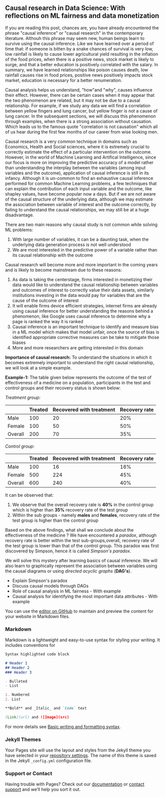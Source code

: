 ## Causal research in Data Science: With reflections on ML fairness and data monetization

If you are reading this post, chances are, you have already encountered the phrase "causal inference" or "causal research" in the contemporary literature. Althouh this phrase may seem new, human beings learn to survive using the causal inference. Like we have learned over a period of time that: if someone is bitten by a snake chances of survival is very low, low rainfall is likely to cause lower agricultural yield resulting in the inflation of the food prices, when there is a positive news, stock market is likely to surge, and that a better education is positively correlated with the salary. In summary, we have learned relationships like poison causes death, low rainfall causes rise in food prices, positive news positively impacts stock market, education is necessary for a better renumeration. 

Causal analysis helps us understand, "how"and "why", causes influence their effect. However, there can be certain cases when it may appear that the two phenomenon are related, but it may not be due to a causal relationship. For example, if we study any data we will find a correlation between yellow fingers and lung cancer, but yellow finger is not a cause of lung cancer.
In the subsequent sections, we will discuss this phenomenon through examples, when there is a strong association without causation. Which leads us to the famous quote "correlation is not causation" which all of us hear during the first few months of our career from wise looking men.


Causal research is a very common technique in domains such as Economics, Health and Social sciences, where it is extremely crucial to correctly estimate the effect of a particular intervention on the outcome. However, in the world of Machine Learning and Artifical Intelligence, since our focus is more on improving the predictive accuracy of a model rather than understanding the interplay between the variables (among input variables and the outcome), application of causal inference is still in its infancy. 
Although it is un-common to find an exhaustive causal inference performed for common Machine Learning problems, a few techniques that can explain the contribution of each input variable and the outcome, like shapley values, have become popular now a days. But if we are not aware of the causal structure of the underlying data, although we may estimate the association between variable of interest and the outcome correctly, by failing to understand the causal relationships, we may still be at a huge disadvantage.



There are two main reasons why causal study is not common while solving ML problems:
1. With large number of variables, it can be a daunting task, when the underlying data generation process is not well understood
2. We are most interested in the predictive power of a variable rather than its causal relationship with the outcome

Causal research will become more and more important in the coming years and is likely to become mainstream due to these reasons:
1. As data is taking the centerstage, firms interested in monetizing their data would like to understand the causal relationship between variables and outcomes of interest to correctly value their data assets, similarly institutions investing in the data would pay for variables that are the cause of the outcome of interest
2. It will enable firms device efficient strategies, internet firms are already using causal inference for better understanding the reasons behind a phenomenon, like Google uses causal inference to determine why a page is ranked the way it is ranked
3. Causal inference is an important technique to identify and measure bias in a ML model which makes that model unfair, once the source of bias is identified appropriate corrective measures can be take to mitigate those biases
4. More and more researchers are getting interested in this domain

__Importance of causal research:__
To understand the situations in which it becomes extremely important to understand the right causal relationship, we will look at a simple example. 

__Example-1:__
The table given below represents the outcome of the test of effectiveness of a medicine on a population, participants in the test and control groups and their recovery status is shown below:

_Treatment group:_

|   | Treated  | Recovered with treatment  | Recovery rate  |
|---|---|---|---|
| Male  |100   | 20  |  20% |
| Female  | 100  |  50 | 50%  |
|Overall   | 200  | 70  | 35%  |

_Control group:_

|   | Treated  | Recovered with treatment  | Recovery rate  |
|---|---|---|---|
| Male  |100   | 16  |  16% |
| Female  | 500  |  224 | 45%  |
|Overall   | 600  | 240  | 40%  |

It can be observed that:
1. We observe that the overall recovery rate is __40%__ in the control group which is higher than __35%__ recovery rate of the test group
2. Within the sub groups - namely __males__ and __females__, recovery rate of the test group is higher than the control group

Based on the above findings, what shall we conclude about the effectiveness of the medicine ? 
We have encountered a _paradox_, although recovery rate is better within the test sub-groups,overall, recovery rate of the test group is lower than that of the control group. This paradox was first discovered by Simpson, hence it is called _Simpson's paradox_.

We will solve this mystery after learning basics of causal inference. We will also learn to graphically represent the association between variables using the causal diagrams or using _directed acyclic graphs_ (__DAG's__).


- Explain Simpson's paradox
- Discuss causal models through DAGs
- Role of causal analysis in ML fairness - With example
- Causal analysis for identifying the most important data attributes - With example








You can use the [editor on GitHub](https://github.com/codesrepo/codesrepo.github.io/edit/main/index.md) to maintain and preview the content for your website in Markdown files.


### Markdown

Markdown is a lightweight and easy-to-use syntax for styling your writing. It includes conventions for

```markdown
Syntax highlighted code block

# Header 1
## Header 2
### Header 3

- Bulleted
- List

1. Numbered
2. List

**Bold** and _Italic_ and `Code` text

[Link](url) and ![Image](src)
```

For more details see [Basic writing and formatting syntax](https://docs.github.com/en/github/writing-on-github/getting-started-with-writing-and-formatting-on-github/basic-writing-and-formatting-syntax).

### Jekyll Themes

Your Pages site will use the layout and styles from the Jekyll theme you have selected in your [repository settings](https://github.com/codesrepo/codesrepo.github.io/settings/pages). The name of this theme is saved in the Jekyll `_config.yml` configuration file.

### Support or Contact

Having trouble with Pages? Check out our [documentation](https://docs.github.com/categories/github-pages-basics/) or [contact support](https://support.github.com/contact) and we’ll help you sort it out.
